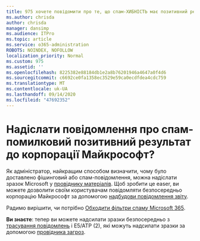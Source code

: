 ```yaml
---
title: 975 хочете повідомити про те, що спам-ХИБНІСТЬ має позитивний результат на Microsoft?
ms.author: chrisda
author: chrisda
manager: dansimp
ms.audience: ITPro
ms.topic: article
ms.service: o365-administration
ROBOTS: NOINDEX, NOFOLLOW
localization_priority: Normal
ms.custom: 975
ms.assetid: ''
ms.openlocfilehash: 8225382e88184db1e2a8b76201946a4647a0f4d6
ms.sourcegitcommit: c6692ce0fa1358ec3529e59ca0ecdfdea4cdc759
ms.translationtype: MT
ms.contentlocale: uk-UA
ms.lasthandoff: 09/14/2020
ms.locfileid: "47692352"
---
```

# <a name="would-you-like-to-report-a-spam-false-positive-to-microsoft"></a>Надіслати повідомлення про спам-помилковий позитивний результат до корпорації Майкрософт?

Як адміністратор, найкращим способом визначити, чому було доставлено фішинговий або спам-повідомлення, можна надіслати зразок Microsoft у [провіднику матеріалів](https://protection.office.com/reportsubmission). Щоб зробити це easer, ви можете дозволити своїм користувачам повідомляти безпосередньо корпорацію Майкрософт за допомогою [надбудови повідомлення звіту](https://appsource.microsoft.com/product/office/WA104381180?src=office&tab=Overview).

Радимо вирішити, чи потрібно [Обходити фільтри спаму Microsoft 365](https://docs.microsoft.com/exchange/troubleshoot/antispam/cautions-against-bypassing-spam-filters).

**Ви знаєте**: тепер ви можете надсилати зразки безпосередньо з [трасування повідомлень](https://protection.office.com/messagetrace) і E5/ATP (2), які можуть надсилати зразки за допомогою [провідника загроз](https://docs.microsoft.com/microsoft-365/security/office-365-security/threat-explorer).
